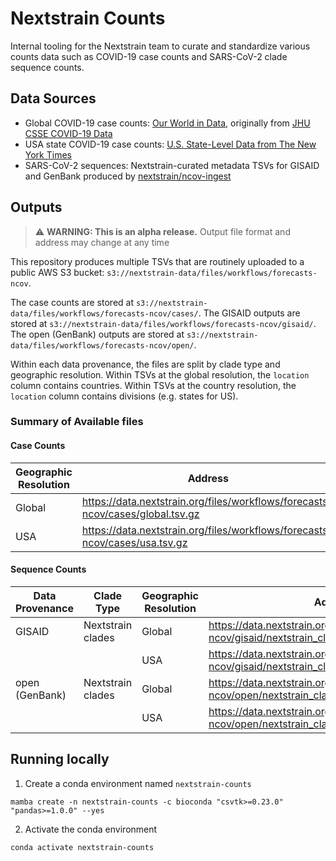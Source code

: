 # Nextstrain Counts

Internal tooling for the Nextstrain team to curate and standardize various counts data such as COVID-19 case counts and SARS-CoV-2 clade sequence counts.

## Data Sources

- Global COVID-19 case counts: [Our World in Data](https://covid.ourworldindata.org/data/owid-covid-data.csv), originally from [JHU CSSE COVID-19 Data](https://github.com/CSSEGISandData/COVID-19)
- USA state COVID-19 case counts: [U.S. State-Level Data from The New York Times](https://github.com/nytimes/covid-19-data)
- SARS-CoV-2 sequences: Nextstrain-curated metadata TSVs for GISAID and GenBank produced by [nextstrain/ncov-ingest](https://github.com/nextstrain/ncov-ingest)

## Outputs

> :warning: **WARNING: This is an alpha release.** Output file format and address may change at any time

This repository produces multiple TSVs that are routinely uploaded to a public AWS S3 bucket: `s3://nextstrain-data/files/workflows/forecasts-ncov`.

The case counts are stored at `s3://nextstrain-data/files/workflows/forecasts-ncov/cases/`.
The GISAID outputs are stored at `s3://nextstrain-data/files/workflows/forecasts-ncov/gisaid/`.
The open (GenBank) outputs are stored at `s3://nextstrain-data/files/workflows/forecasts-ncov/open/`.

Within each data provenance, the files are split by clade type and geographic resolution.
Within TSVs at the global resolution, the `location` column contains countries.
Within TSVs at the country resolution, the `location` column contains divisions (e.g. states for US).

### Summary of Available files

#### Case Counts
| Geographic Resolution | Address                                                                        |
| --------------------- | ------------------------------------------------------------------------------ |
| Global                | https://data.nextstrain.org/files/workflows/forecasts-ncov/cases/global.tsv.gz |
| USA                   | https://data.nextstrain.org/files/workflows/forecasts-ncov/cases/usa.tsv.gz    |

#### Sequence Counts
| Data Provenance | Clade Type        | Geographic Resolution | Address                                                                                           |
| --------------- | ----------------- | --------------------- | ------------------------------------------------------------------------------------------------- |
| GISAID          | Nextstrain clades | Global                | https://data.nextstrain.org/files/workflows/forecasts-ncov/gisaid/nextstrain_clades/global.tsv.gz |
|                 |                   | USA                   | https://data.nextstrain.org/files/workflows/forecasts-ncov/gisaid/nextstrain_clades/usa.tsv.gz    |
| open (GenBank)  | Nextstrain clades | Global                | https://data.nextstrain.org/files/workflows/forecasts-ncov/open/nextstrain_clades/global.tsv.gz   |
|                 |                   | USA                   | https://data.nextstrain.org/files/workflows/forecasts-ncov/open/nextstrain_clades/usa.tsv.gz      |

## Running locally

1. Create a conda environment named `nextstrain-counts`
```
mamba create -n nextstrain-counts -c bioconda "csvtk>=0.23.0" "pandas>=1.0.0" --yes
```
2. Activate the conda environment
```
conda activate nextstrain-counts
```
